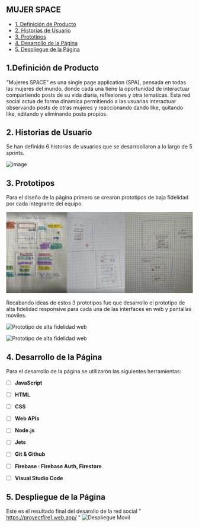 ## MUJER SPACE
* [1. Definición de Producto](#1-definición-de-producto)
* [2. Historias de Usuario](#2-historias-de-usuario)
* [3. Prototipos](#3-prototipos)
* [4. Desarrollo de la Página](#4-desarrollo-de-la-página)
* [5. Despliegue de la Página](#5-despliegue-de-la-página)


## 1.Definición de Producto

"Mujeres SPACE" es una single page application (SPA), pensada en todas las mujeres del mundo, donde cada una tiene la oportunidad de interactuar compartiendo posts de su vida diaria, reflexiones y otra tematicas. Esta red social actua de forma dinamica permitiendo a las usuarias interactuar observando posts de otras mujeres y reaccionando dando like, quitando like, editando y eliminando posts propios.

## 2. Historias de Usuario

Se han definido 6 historias de usuarios que se desarroollaron a lo largo de 5 sprints.

![image](https://github.com/Carolinava21/DEV011-social-network/assets/142191821/8171824a-6282-4d9b-a052-9c5228ad1131)


## 3. Prototipos

Para el diseño de la página primero se crearon prototipos de baja fidelidad por cada integrante del equipo.

![Prototipo de baja fidelidad ](https://raw.githubusercontent.com/Carolinava21/DEV011-social-network/main/src/img/prototipos.png)



Recabando ideas de estos 3 prototipos fue que desarrollo el prototipo de alta fidelidad responsive para cada una de las interfaces en web y pantallas moviles.

![Prototipo de alta fidelidad web](https://raw.githubusercontent.com/isadora-vargasg/DEV011-social-network/main/src/img/PAF_Web.png)

![Prototipo de alta fidelidad web](https://raw.githubusercontent.com/isadora-vargasg/DEV011-social-network/main/src/img/PAF_Movil.png)


## 4. Desarrollo de la Página

Para el desarrollo de la página se utilizarón las siguientes herramientas:
- [ ] **JavaScript**
- [ ] **HTML**
- [ ] **CSS**
- [ ] **Web APIs**
- [ ] **Node.js**
- [ ] **Jets**
- [ ] **Git & Github**
- [ ] **Firebase : Firebase Auth, Firestore**
- [ ] **Visual Studio Code**


## 5. Despliegue de la Página
Este es el resultado final del desarollo de la red social " https://proyectfire1.web.app/ "
![Despliegue Movil ](https://raw.githubusercontent.com/isadora-vargasg/DEV011-social-network/main/src/img/Desp_Movil.png)



